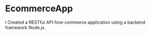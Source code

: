 # EcommerceApp
I Created a  RESTful API fore-commerce application using a backend framework Node.js.
